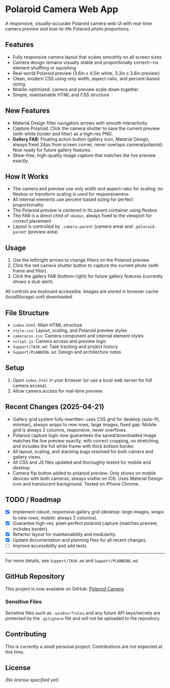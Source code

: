 # Polaroid Camera Web App

A responsive, visually-accurate Polaroid camera web UI with real-time camera preview and true-to-life Polaroid photo proportions.

## Features
- Fully responsive camera layout that scales smoothly on all screen sizes
- Camera design remains visually stable and proportionally correct—no element shuffling or squishing
- Real-world Polaroid preview (3.6in x 4.5in white, 3.3in x 3.8in preview)
- Clean, modern CSS using only width, aspect-ratio, and percent-based sizing
- Mobile-optimized: camera and preview scale down together
- Simple, maintainable HTML and CSS structure

## New Features
- Material Design filter navigation arrows with smooth interactivity.
- Capture Polaroid: Click the camera shutter to save the current preview (with white border and filter) as a high-res PNG.
- **Gallery FAB:** Floating action button (gallery icon, Material Design, always fixed 24px from screen corner, never overlaps camera/polaroid). Now ready for future gallery features.
- Skew-free, high-quality image capture that matches the live preview exactly.

## How It Works
- The camera and preview use only width and aspect-ratio for scaling; no flexbox or transform scaling is used for responsiveness
- All internal elements use percent-based sizing for perfect proportionality
- The Polaroid preview is centered in its parent container using flexbox
- The FAB is a direct child of `<body>`, always fixed to the viewport for correct placement
- Layout is controlled by `.camera-parent` (camera area) and `.polaroid-parent` (preview area)

## Usage
1. Use the left/right arrows to change filters on the Polaroid preview.
2. Click the red camera shutter button to capture the current photo (with frame and filter).
3. Click the gallery FAB (bottom-right) for future gallery features (currently shows a stub alert).

All controls are keyboard accessible. Images are stored in browser cache (localStorage) until downloaded.

## File Structure
- `index.html`: Main HTML structure
- `style.css`: Layout, scaling, and Polaroid preview styles
- `cameracss.css`: Camera component and internal element styles
- `script.js`: Camera access and preview logic
- `Support/TASK.md`: Task tracking and project history
- `Support/PLANNING.md`: Design and architecture notes

## Setup
1. Open `index.html` in your browser (or use a local web server for full camera access).
2. Allow camera access for real-time preview.

## Recent Changes (2025-04-21)
- Gallery grid system fully rewritten: uses CSS grid for desktop (auto-fit, minmax), always wraps to new rows, large images, fixed gap. Mobile grid is always 2 columns, responsive, never overflows.
- Polaroid capture logic now guarantees the saved/downloaded image matches the live preview exactly, with correct cropping, no stretching, and includes the full white frame with thick bottom border.
- All layout, scaling, and stacking bugs resolved for both camera and gallery views.
- All CSS and JS files updated and thoroughly tested for mobile and desktop.
- Camera flip button added to polaroid preview: Only shows on mobile devices with both cameras, always visible on iOS. Uses Material Design icon and translucent background. Tested on iPhone Chrome.

## TODO / Roadmap
- [x] Implement robust, responsive gallery grid (desktop: large images, wraps to new rows; mobile: always 2 columns).
- [x] Guarantee high-res, pixel-perfect polaroid capture (matches preview, includes border).
- [x] Refactor layout for maintainability and modularity.
- [x] Update documentation and planning files for all recent changes.
- [ ] Improve accessibility and add tests.

---

For more details, see `Support/TASK.md` and `Support/PLANNING.md`.

## GitHub Repository

This project is now available on GitHub: [Polaroid Camera](https://github.com/Shanmus4/Polaroid-Camera)

### Sensitive Files
Sensitive files such as `.windsurfrules` and any future API keys/secrets are protected by the `.gitignore` file and will not be uploaded to the repository.

## Contributing
This is currently a small personal project. Contributions are not expected at this time.

## License
*(No license specified yet)*
